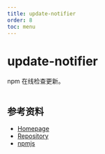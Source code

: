```yaml
---
title: update-notifier
order: 8
toc: menu
---
```


# update-notifier

npm 在线检查更新。


<img src="https://raw.githubusercontent.com/yeoman/update-notifier/HEAD/screenshot.png" alt="" style="max-width:100%;">

## 参考资料

- [Homepage](https://github.com/yeoman/update-notifier#readme)
- [Repository](https://github.com/yeoman/update-notifier)
- [npmjs](https://www.npmjs.com/package/update-notifier)
